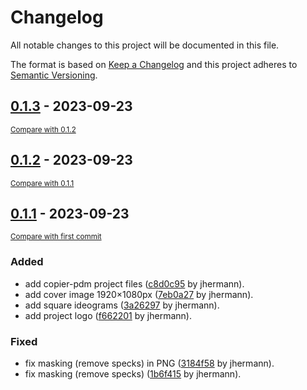 # Changelog

All notable changes to this project will be documented in this file.

The format is based on [Keep a Changelog](http://keepachangelog.com/en/1.0.0/)
and this project adheres to [Semantic Versioning](http://semver.org/spec/v2.0.0.html).

<!-- insertion marker -->
## [0.1.3](https://github.com/jhermann/kopfkino/releases/tag/0.1.3) - 2023-09-23

<small>[Compare with 0.1.2](https://github.com/jhermann/kopfkino/compare/0.1.2...0.1.3)</small>

## [0.1.2](https://github.com/jhermann/kopfkino/releases/tag/0.1.2) - 2023-09-23

<small>[Compare with 0.1.1](https://github.com/jhermann/kopfkino/compare/0.1.1...0.1.2)</small>

## [0.1.1](https://github.com/jhermann/kopfkino/releases/tag/0.1.1) - 2023-09-23

<small>[Compare with first commit](https://github.com/jhermann/kopfkino/compare/b1d29b7a9ef2f230cc14155886920938d928ef6f...0.1.1)</small>

### Added

- add copier-pdm project files ([c8d0c95](https://github.com/jhermann/kopfkino/commit/c8d0c95ec8e92f276bf49ea33e4ec13a2843c2c3) by jhermann).
- add cover image 1920×1080px ([7eb0a27](https://github.com/jhermann/kopfkino/commit/7eb0a277baed89068869882804c2010110a2a379) by jhermann).
- add square ideograms ([3a26297](https://github.com/jhermann/kopfkino/commit/3a2629734f445f607b2388c8a4524fae395b51bd) by jhermann).
- add project logo ([f662201](https://github.com/jhermann/kopfkino/commit/f662201cb8a52700d398d3eb40238d7753fe004a) by jhermann).

### Fixed

- fix masking (remove specks) in PNG ([3184f58](https://github.com/jhermann/kopfkino/commit/3184f5887919d5729a9e6b1b463861b0ecda7d9c) by jhermann).
- fix masking (remove specks) ([1b6f415](https://github.com/jhermann/kopfkino/commit/1b6f415a32aabd6183de52d69751fed6d69fb8b2) by jhermann).

